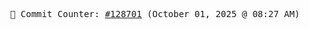<p align="center">
    <samp>
        📮 Commit Counter: <a href="https://github.com/Javascript-void0/Javascript-void0/commits/main">#128701</a> (October 01, 2025 @ 08:27 AM)
    </samp>
</p>